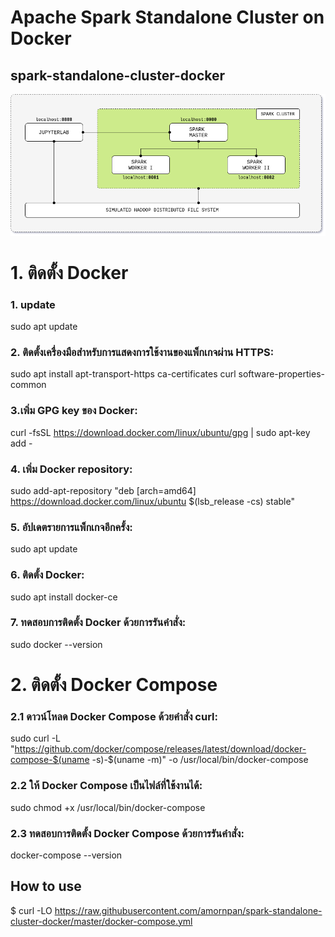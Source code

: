 # Apache Spark Standalone Cluster on Docker
## spark-standalone-cluster-docker

<p align="center"><img src="doc/image/cluster-architecture.png"></p>


# 1. ติดตั้ง Docker
### 1. update
sudo apt update

### 2. ติดตั้งเครื่องมือสำหรับการแสดงการใช้งานของแพ็กเกจผ่าน HTTPS:
sudo apt install apt-transport-https ca-certificates curl software-properties-common

### 3.เพิ่ม GPG key ของ Docker:
curl -fsSL https://download.docker.com/linux/ubuntu/gpg | sudo apt-key add -

### 4. เพิ่ม Docker repository:
sudo add-apt-repository "deb [arch=amd64] https://download.docker.com/linux/ubuntu $(lsb_release -cs) stable"

### 5. อัปเดตรายการแพ็กเกจอีกครั้ง:
sudo apt update

### 6. ติดตั้ง Docker:
sudo apt install docker-ce

### 7. ทดสอบการติดตั้ง Docker ด้วยการรันคำสั่ง:
sudo docker --version

# 2. ติดตั้ง Docker Compose
### 2.1 ดาวน์โหลด Docker Compose ด้วยคำสั่ง curl:
sudo curl -L "https://github.com/docker/compose/releases/latest/download/docker-compose-$(uname -s)-$(uname -m)" -o /usr/local/bin/docker-compose

### 2.2 ให้ Docker Compose เป็นไฟล์ที่ใช้งานได้:
sudo chmod +x /usr/local/bin/docker-compose

### 2.3 ทดสอบการติดตั้ง Docker Compose ด้วยการรันคำสั่ง:
docker-compose --version


## How to use
$ curl -LO https://raw.githubusercontent.com/amornpan/spark-standalone-cluster-docker/master/docker-compose.yml


